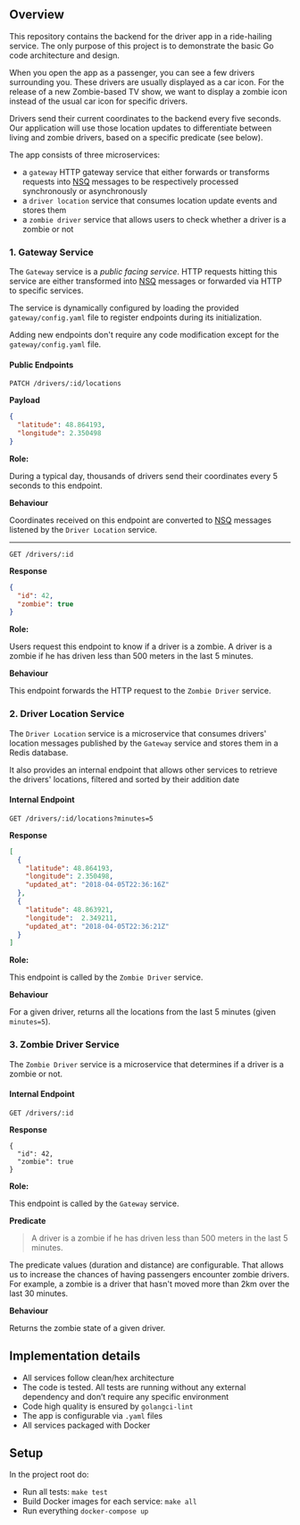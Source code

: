 ## Overview

This repository contains the backend for the driver app in a ride-hailing service. The only purpose of this project is to demonstrate the basic Go code architecture and design.

When you open the app as a passenger, you can see a few drivers surrounding you.
These drivers are usually displayed as a car icon. For the release of a new Zombie-based TV show, we want to display a zombie icon instead of the usual car icon for specific drivers.

Drivers send their current coordinates to the backend every five seconds. Our application will use those location updates to differentiate between living and zombie drivers, based on a specific predicate (see below).

The app consists of three microservices:

- a `gateway` HTTP gateway service that either forwards or transforms requests into [NSQ](https://github.com/nsqio/nsq) messages to be respectively processed synchronously or asynchronously
- a `driver location` service that consumes location update events and stores them
- a `zombie driver` service that allows users to check whether a driver is a zombie or not

### 1. Gateway Service

The `Gateway` service is a _public facing service_.
HTTP requests hitting this service are either transformed into [NSQ](https://github.com/nsqio/nsq) messages or forwarded via HTTP to specific services.

The service is dynamically configured by loading the provided `gateway/config.yaml` file to register endpoints during its initialization.

Adding new endpoints don't require any code modification except for the `gateway/config.yaml` file.

#### Public Endpoints

`PATCH /drivers/:id/locations`

**Payload**

```json
{
  "latitude": 48.864193,
  "longitude": 2.350498
}
```

**Role:**

During a typical day, thousands of drivers send their coordinates every 5 seconds to this endpoint.

**Behaviour**

Coordinates received on this endpoint are converted to [NSQ](https://github.com/nsqio/nsq) messages listened by the `Driver Location` service.

---

`GET /drivers/:id`

**Response**

```json
{
  "id": 42,
  "zombie": true
}
```

**Role:**

Users request this endpoint to know if a driver is a zombie.
A driver is a zombie if he has driven less than 500 meters in the last 5 minutes.

**Behaviour**

This endpoint forwards the HTTP request to the `Zombie Driver` service.

### 2. Driver Location Service
The `Driver Location` service is a microservice that consumes drivers' location messages published by the `Gateway` service and stores them in a Redis database.

It also provides an internal endpoint that allows other services to retrieve the drivers' locations, filtered and sorted by their addition date

#### Internal Endpoint

`GET /drivers/:id/locations?minutes=5`

**Response**

```json
[
  {
    "latitude": 48.864193,
    "longitude": 2.350498,
    "updated_at": "2018-04-05T22:36:16Z"
  },
  {
    "latitude": 48.863921,
    "longitude":  2.349211,
    "updated_at": "2018-04-05T22:36:21Z"
  }
]
```

**Role:**

This endpoint is called by the `Zombie Driver` service.

**Behaviour**

For a given driver, returns all the locations from the last 5 minutes (given `minutes=5`).


### 3. Zombie Driver Service
The `Zombie Driver` service is a microservice that determines if a driver is a zombie or not.

#### Internal Endpoint

`GET /drivers/:id`

**Response**

```
{
  "id": 42,
  "zombie": true
}
```

**Role:**

This endpoint is called by the `Gateway` service.

**Predicate**

> A driver is a zombie if he has driven less than 500 meters in the last 5 minutes.


The predicate values (duration and distance) are configurable. That allows us to increase the chances of having passengers encounter zombie drivers. For example, a zombie is a driver that hasn't moved more than 2km over the last 30 minutes.


**Behaviour**

Returns the zombie state of a given driver.

## Implementation details
- All services follow clean/hex architecture
- The code is tested. All tests are running without any external dependency and don’t require any specific environment
- Code high quality is ensured by `golangci-lint`
- The app is configurable via `.yaml` files
- All services packaged with Docker

## Setup

In the project root do:

- Run all tests: `make test`
- Build Docker images for each service: `make all`
- Run everything `docker-compose up`
